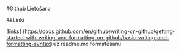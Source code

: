 
#Github Lietošana

##Linki

[links] (https://docs.github.com/en/github/writing-on-github/getting-started-with-writing-and-formatting-on-github/basic-writing-and-formatting-syntax) uz readme.md formatēšanu
